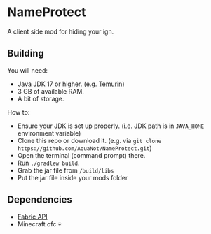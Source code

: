 # NameProtect

A client side mod for hiding your ign.

## Building
You will need:

- Java JDK 17 or higher. (e.g. [Temurin](https://adoptium.net/))
- 3 GB of available RAM.
- A bit of storage.

How to:
- Ensure your JDK is set up properly. (i.e. JDK path is in `JAVA_HOME` environment variable)
- Clone this repo or download it. (e.g. via `git clone https://github.com/AquaNot/NameProtect.git`)
- Open the terminal (command prompt) there.
- Run `./gradlew build`.
- Grab the jar file from `/build/libs`
- Put the jar file inside your mods folder
## Dependencies
- [Fabric API](https://www.curseforge.com/minecraft/mc-mods/fabric-api/files)
- Minecraft ofc 💀
